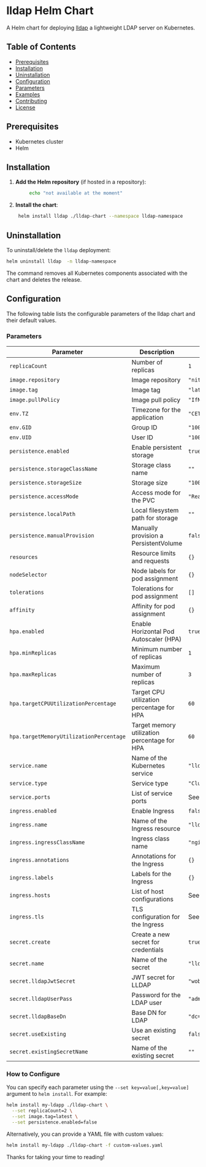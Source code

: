 # lldap Helm Chart

A Helm chart for deploying [lldap](https://github.com/nitnelave/lldap) a lightweight LDAP server on Kubernetes.

## Table of Contents

- [Prerequisites](#prerequisites)
- [Installation](#installation)
- [Uninstallation](#uninstallation)
- [Configuration](#configuration)
- [Parameters](#parameters)
- [Examples](#examples)
- [Contributing](#contributing)
- [License](#license)

## Prerequisites

- Kubernetes cluster 
- Helm

## Installation

1. **Add the Helm repository** (if hosted in a repository):

   ```bash
        echo "not available at the moment"
   ```

2. **Install the chart**:

   ```bash
    helm install lldap ./lldap-chart --namespace lldap-namespace

   ```


## Uninstallation

To uninstall/delete the `lldap` deployment:

```bash
helm uninstall lldap  -n lldap-namespace
```

The command removes all Kubernetes components associated with the chart and deletes the release.

## Configuration

The following table lists the configurable parameters of the lldap chart and their default values.

### Parameters

| Parameter                               | Description                                                  | Default Value                         |
|-----------------------------------------|--------------------------------------------------------------|---------------------------------------|
| `replicaCount`                          | Number of replicas                                           | `1`                                   |
| `image.repository`                      | Image repository                                             | `"nitnelave/lldap"`                   |
| `image.tag`                             | Image tag                                                    | `"latest"`                            |
| `image.pullPolicy`                      | Image pull policy                                            | `"IfNotPresent"`                      |
| `env.TZ`                                | Timezone for the application                                 | `"CET"`                               |
| `env.GID`                               | Group ID                                                     | `"1001"`                              |
| `env.UID`                               | User ID                                                      | `"1001"`                              |
| `persistence.enabled`                   | Enable persistent storage                                    | `true`                                |
| `persistence.storageClassName`          | Storage class name                                           | `""`                                  |
| `persistence.storageSize`               | Storage size                                                 | `"100Mi"`                             |
| `persistence.accessMode`                | Access mode for the PVC                                      | `"ReadWriteOnce"`                     |
| `persistence.localPath`                 | Local filesystem path for storage                            | `""`                                  |
| `persistence.manualProvision`           | Manually provision a PersistentVolume                        | `false`                               |
| `resources`                             | Resource limits and requests                                 | `{}`                                  |
| `nodeSelector`                          | Node labels for pod assignment                               | `{}`                                  |
| `tolerations`                           | Tolerations for pod assignment                               | `[]`                                  |
| `affinity`                              | Affinity for pod assignment                                  | `{}`                                  |
| `hpa.enabled`                           | Enable Horizontal Pod Autoscaler (HPA)                       | `true`                                |
| `hpa.minReplicas`                       | Minimum number of replicas                                   | `1`                                   |
| `hpa.maxReplicas`                       | Maximum number of replicas                                   | `3`                                   |
| `hpa.targetCPUUtilizationPercentage`    | Target CPU utilization percentage for HPA                    | `60`                                  |
| `hpa.targetMemoryUtilizationPercentage` | Target memory utilization percentage for HPA                 | `60`                                  |
| `service.name`                          | Name of the Kubernetes service                               | `"lldap-service"`                     |
| `service.type`                          | Service type                                                 | `"ClusterIP"`                         |
| `service.ports`                         | List of service ports                                        | See `values.yaml`                     |
| `ingress.enabled`                       | Enable Ingress                                               | `false`                               |
| `ingress.name`                          | Name of the Ingress resource                                 | `"lldap-web-ingress"`                 |
| `ingress.ingressClassName`              | Ingress class name                                           | `"nginx"`                             |
| `ingress.annotations`                   | Annotations for the Ingress                                  | `{}`                                  |
| `ingress.labels`                        | Labels for the Ingress                                       | `{}`                                  |
| `ingress.hosts`                         | List of host configurations                                  | See `values.yaml`                     |
| `ingress.tls`                           | TLS configuration for the Ingress                            | See `values.yaml`                     |
| `secret.create`                         | Create a new secret for credentials                          | `true`                                |
| `secret.name`                           | Name of the secret                                           | `"lldap-credentials"`                 |
| `secret.lldapJwtSecret`                 | JWT secret for LLDAP                                         | `"wobY6RK/Dc0vL21zFiIZs9iyVy0NQ3ldijYPQ4HLWTc="` |
| `secret.lldapUserPass`                  | Password for the LDAP user                                   | `"admiistrator123456"`                |
| `secret.lldapBaseDn`                    | Base DN for LDAP                                             | `"dc=homelab,dc=es"`                  |
| `secret.useExisting`                    | Use an existing secret                                       | `false`                               |
| `secret.existingSecretName`             | Name of the existing secret                                  | `""`                                  |

### How to Configure

You can specify each parameter using the `--set key=value[,key=value]` argument to `helm install`. For example:

```bash
helm install my-ldapp ./lldap-chart \
  --set replicaCount=2 \
  --set image.tag=latest \
  --set persistence.enabled=false
```

Alternatively, you can provide a YAML file with custom values:

```bash
helm install my-ldapp ./lldap-chart -f custom-values.yaml
```

Thanks for taking your time to reading!
